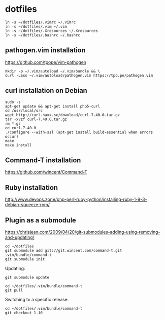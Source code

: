 # dotfiles
	ln -s ~/dotfiles/.vimrc ~/.vimrc
	ln -s ~/dotfiles/.vim ~/.vim
	ln -s ~/dotfiles/.Xresources ~/.Xresources
	ln -s ~/dotfiles/.bashrc ~/.bashrc

## pathogen.vim installation
https://github.com/tpope/vim-pathogen

	mkdir -p ~/.vim/autoload ~/.vim/bundle && \
	curl -LSso ~/.vim/autoload/pathogen.vim https://tpo.pe/pathogen.vim

## curl installation on Debian
	sudo -s
	apt-get update && apt-get install php5-curl
	cd /usr/local/src
	wget http://curl.haxx.se/download/curl-7.40.0.tar.gz
	tar -xvzf curl-7.40.0.tar.gz
	rm *.gz
	cd curl-7.40.0
	./configure --with-ssl (apt-get install build-essential when errors occur)
	make
	make install

## Command-T installation
https://github.com/wincent/Command-T

## Ruby installation
http://www.devops.zone/php-perl-ruby-python/installing-ruby-1-9-3-debian-squeeze-rvm/

## Plugin as a submodule

https://chrisjean.com/2009/04/20/git-submodules-adding-using-removing-and-updating/

	cd ~/dotfiles
	git submodule add git://git.wincent.com/command-t.git .vim/bundle/command-t
	git submodule init

Updating:

	git submodule update

	cd ~/dotfiles/.vim/bundle/command-t
	git pull

Switching to a specific release:

	cd ~/dotfiles/.vim/bundle/command-t
	git checkout 1.10
	
